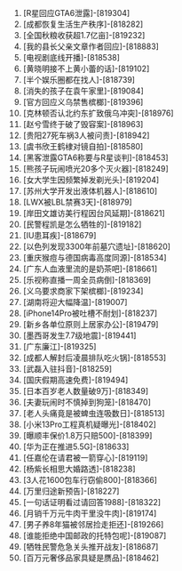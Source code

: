
1. [R星回应GTA6泄露]-[819304]
1. [成都恢复生活生产秩序]-[818282]
1. [全国秋粮收获超1.7亿亩]-[819232]
1. [我的县长父亲文章作者回应]-[818883]
1. [电视剧底线开播]-[818538]
1. [黄晓明接不上黄小蕾的话]-[819102]
1. [半个娱乐圈都在找人]-[818739]
1. [消失的孩子在袁午家里]-[819084]
1. [官方回应义乌禁售槟榔]-[819396]
1. [克林顿否认北约东扩致俄乌冲突]-[818976]
1. [赵兮雪终于破了毁容案]-[818963]
1. [贵阳27死车祸3人被问责]-[818942]
1. [虞书欣王鹤棣对镜自拍]-[818580]
1. [黑客泄露GTA6称要与R星谈判]-[818453]
1. [熊孩子玩闹喷光20多个灭火器]-[818249]
1. [女大学生因频繁掉发剃光头]-[819204]
1. [苏州大学开发出液体机器人]-[818610]
1. [LWX被LBL禁赛3天]-[818979]
1. [岸田文雄访美行程因台风延期]-[818621]
1. [民警程凯是怎么牺牲的]-[819182]
1. [IU患耳疾]-[818679]
1. [以色列发现3300年前墓穴遗址]-[818620]
1. [重庆猴痘与德国病毒高度同源]-[818534]
1. [广东人血液里流的是奶茶吧]-[818661]
1. [乐视称直播一周全员病倒]-[818369]
1. [义乌要求商家下架槟榔]-[819234]
1. [湖南将迎大幅降温]-[819007]
1. [iPhone14Pro被吐槽不耐划]-[818237]
1. [新乡各单位原则上居家办公]-[819479]
1. [墨西哥发生7.7级地震]-[819441]
1. [广东廉江]-[819325]
1. [成都人解封后凌晨排队吃火锅]-[818553]
1. [武磊入驻抖音]-[818259]
1. [国庆假期高速免费]-[819494]
1. [日本百岁老人数量破9万]-[818349]
1. [夫妻玩闹时不慎掉到狗笼]-[818470]
1. [老人头痛竟是被蜱虫连吸数日]-[818513]
1. [小米13Pro工程真机疑曝光]-[818402]
1. [曝顺丰保价1.8万只赔500]-[818399]
1. [华为正在推进5.5G]-[818633]
1. [任嘉伦在请君被一箭穿心]-[819119]
1. [杨紫长相思大婚路透]-[818238]
1. [3人花1600包车行窃偷800]-[818366]
1. [万里归途新预告]-[818227]
1. [一句话证明看过请回答1988]-[818322]
1. [月销千万元牛肉干里没牛肉]-[819174]
1. [男子养8年猫被邻居捡走拒还]-[819266]
1. [谁能拒绝中国邮政的托特包呢]-[819087]
1. [牺牲民警危急关头推开战友]-[818687]
1. [百万元奢侈品家具疑是赝品]-[818462]